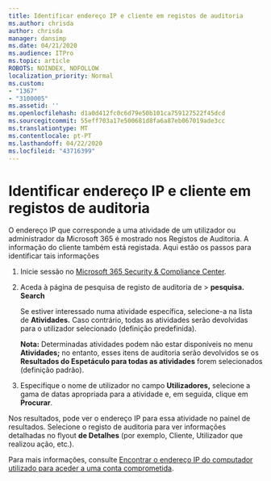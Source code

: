 ```yaml
---
title: Identificar endereço IP e cliente em registos de auditoria
ms.author: chrisda
author: chrisda
manager: dansimp
ms.date: 04/21/2020
ms.audience: ITPro
ms.topic: article
ROBOTS: NOINDEX, NOFOLLOW
localization_priority: Normal
ms.custom:
- "1367"
- "3100005"
ms.assetid: ''
ms.openlocfilehash: d1a0d412fc0c6d79e50b101ca759127522f45dcd
ms.sourcegitcommit: 55eff703a17e500681d8fa6a87eb067019ade3cc
ms.translationtype: MT
ms.contentlocale: pt-PT
ms.lasthandoff: 04/22/2020
ms.locfileid: "43716399"
---
```

# <a name="identify-ip-address-and-client-in-audit-logs"></a>Identificar endereço IP e cliente em registos de auditoria

O endereço IP que corresponde a uma atividade de um utilizador ou administrador da Microsoft 365 é mostrado nos Registos de Auditoria. A informação do cliente também está registada. Aqui estão os passos para identificar tais informações

1. Inicie sessão no [Microsoft 365 Security & Compliance Center](https://protection.office.com/).

2. Aceda à página de pesquisa de registo de auditoria de > **pesquisa.** **Search**

   Se estiver interessado numa atividade específica, selecione-a na lista de **Atividades.** Caso contrário, todas as atividades serão devolvidas para o utilizador selecionado (definição predefinida).

   **Nota:** Determinadas atividades podem não estar disponíveis no menu **Atividades;** no entanto, esses itens de auditoria serão devolvidos se os **Resultados do Espetáculo para todas as atividades** forem selecionados (definição padrão).

3. Especifique o nome de utilizador no campo **Utilizadores,** selecione a gama de datas apropriada para a atividade e, em seguida, clique em **Procurar**.

Nos resultados, pode ver o endereço IP para essa atividade no painel de resultados. Selecione o registo de auditoria para ver informações detalhadas no flyout **de Detalhes** (por exemplo, Cliente, Utilizador que realizou ação, etc.).

Para mais informações, consulte [Encontrar o endereço IP do computador utilizado para aceder a uma conta comprometida](https://docs.microsoft.com/office365/securitycompliance/auditing-troubleshooting-scenarios#finding-the-ip-address-of-the-computer-used-to-access-a-compromised-account).

